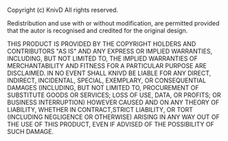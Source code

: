 Copyright (c) KnivD
All rights reserved.

Redistribution and use with or without modification, are permitted provided that the autor is recognised and credited for the original design.

THIS PRODUCT IS PROVIDED BY THE COPYRIGHT HOLDERS AND CONTRIBUTORS "AS IS" AND ANY EXPRESS OR IMPLIED WARRANTIES, INCLUDING, BUT NOT LIMITED TO, THE IMPLIED WARRANTIES OF MERCHANTABILITY AND FITNESS FOR A PARTICULAR PURPOSE ARE DISCLAIMED.
IN NO EVENT SHALL KNIVD BE LIABLE FOR ANY DIRECT, INDIRECT, INCIDENTAL, SPECIAL, EXEMPLARY, OR CONSEQUENTIAL DAMAGES (INCLUDING, BUT NOT LIMITED TO, PROCUREMENT OF SUBSTITUTE GOODS OR SERVICES; LOSS OF USE, DATA, OR PROFITS; OR BUSINESS INTERRUPTION) HOWEVER CAUSED AND ON ANY THEORY OF LIABILITY, WHETHER IN CONTRACT,STRICT LIABILITY, OR TORT (INCLUDING NEGLIGENCE OR OTHERWISE) ARISING IN ANY WAY OUT OF THE USE OF THIS PRODUCT, EVEN IF ADVISED OF THE POSSIBILITY OF SUCH DAMAGE.
